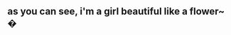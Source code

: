 ## as you can see, i'm a girl beautiful like a flower~ �

<!--
**ukeivan/ukeivan** is a ✨ _special_ ✨ repository because its `README.md` (this file) appears on your GitHub profile.

Here are some ideas to get you started:

- hello i like cute girls and games with cute girls ill put more later ok
